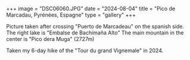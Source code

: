 +++ 
image = "DSC06060.JPG" 
date = "2024-08-04" 
title = "Pico de Marcadau, Pyrénées, Espagne" 
type = "gallery" 
+++

Picture taken after crossing "Puerto de Marcadeau" on the spanish side. The right lake is "Embalse de Bachimaña Alto"
The main mountain in the center is "Pico dera Muga" (2727m)

Taken my 6-day hike of the "Tour du grand Vignemale" in 2024.
